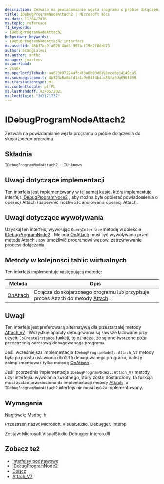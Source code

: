 ```yaml
---
description: Zezwala na powiadamianie węzła programu o próbie dołączenia do skojarzonego programu.
title: IDebugProgramNodeAttach2 | Microsoft Docs
ms.date: 11/04/2016
ms.topic: reference
f1_keywords:
- IDebugProgramNodeAttach2
helpviewer_keywords:
- IDebugProgramNodeAttach2 interface
ms.assetid: 46b37ac9-a026-4ad3-997b-f19e2f8deb73
author: acangialosi
ms.author: anthc
manager: jmartens
ms.workload:
- vssdk
ms.openlocfilehash: aa623097224afc4f3a6b93d6b98ece0e14149ca5
ms.sourcegitcommit: 4b323a8a8bfd1a1a9e84f4b4ca88fa8da690f656
ms.translationtype: MT
ms.contentlocale: pl-PL
ms.lasthandoff: 03/05/2021
ms.locfileid: "102171737"
---
```

# <a name="idebugprogramnodeattach2"></a>IDebugProgramNodeAttach2
Zezwala na powiadamianie węzła programu o próbie dołączenia do skojarzonego programu.

## <a name="syntax"></a>Składnia

```
IDebugProgramNodeAttach2 : IUnknown
```

## <a name="notes-for-implementers"></a>Uwagi dotyczące implementacji
 Ten interfejs jest implementowany w tej samej klasie, która implementuje interfejs [IDebugProgramNode2](../../../extensibility/debugger/reference/idebugprogramnode2.md) , aby można było odbierać powiadomienia o operacji Attach i zapewnić możliwość anulowania operacji Attach.

## <a name="notes-for-callers"></a>Uwagi dotyczące wywoływania
 Uzyskaj ten interfejs, wywołując `QueryInterface` metodę w obiekcie [IDebugProgramNode2](../../../extensibility/debugger/reference/idebugprogramnode2.md) . Metoda [OnAttach](../../../extensibility/debugger/reference/idebugprogramnodeattach2-onattach.md) musi być wywoływana przed metodą [Attach](../../../extensibility/debugger/reference/idebugengine2-attach.md) , aby umożliwić programowi węzłowi zatrzymywanie procesu dołączania.

## <a name="methods-in-vtable-order"></a>Metody w kolejności tablic wirtualnych
 Ten interfejs implementuje następującą metodę:

|Metoda|Opis|
|------------|-----------------|
|[OnAttach](../../../extensibility/debugger/reference/idebugprogramnodeattach2-onattach.md)|Dołącza do skojarzonego programu lub przypisuje proces Attach do metody [Attach](../../../extensibility/debugger/reference/idebugengine2-attach.md) .|

## <a name="remarks"></a>Uwagi
 Ten interfejs jest preferowaną alternatywą dla przestarzałej metody [Attach_V7](../../../extensibility/debugger/reference/idebugprogramnode2-attach-v7.md) . Wszystkie aparaty debugowania są zawsze ładowane przy użyciu `CoCreateInstance` funkcji, to oznacza, że są one tworzone poza przestrzenią adresową debugowanego programu.

 Jeśli wcześniejsza implementacja `IDebugProgramNode2::Attach_V7` metody była po prostu ustawiona dla `GUID` debugowanego programu, należy zaimplementować tylko metodę [OnAttach](../../../extensibility/debugger/reference/idebugprogramnodeattach2-onattach.md) .

 Jeśli poprzednia implementacja `IDebugProgramNode2::Attach_V7` metody użył interfejsu wywołania zwrotnego, który został dostarczony, ta funkcja musi zostać przeniesiona do implementacji metody [Attach](../../../extensibility/debugger/reference/idebugengine2-attach.md) , a `IDebugProgramNodeAttach2` interfejs nie musi być zaimplementowany.

## <a name="requirements"></a>Wymagania
 Nagłówek: Msdbg. h

 Przestrzeń nazw: Microsoft. VisualStudio. Debugger. Interop

 Zestaw: Microsoft.VisualStudio.Debugger.Interop.dll

## <a name="see-also"></a>Zobacz też
- [Interfejsy podstawowe](../../../extensibility/debugger/reference/core-interfaces.md)
- [IDebugProgramNode2](../../../extensibility/debugger/reference/idebugprogramnode2.md)
- [Dołącz](../../../extensibility/debugger/reference/idebugengine2-attach.md)
- [Attach_V7](../../../extensibility/debugger/reference/idebugprogramnode2-attach-v7.md)
